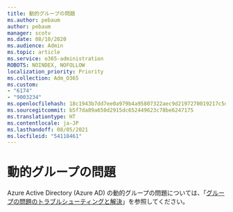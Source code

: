 ```yaml
---
title: 動的グループの問題
ms.author: pebaum
author: pebaum
manager: scotv
ms.date: 08/10/2020
ms.audience: Admin
ms.topic: article
ms.service: o365-administration
ROBOTS: NOINDEX, NOFOLLOW
localization_priority: Priority
ms.collection: Adm_O365
ms.custom:
- "6174"
- "9003234"
ms.openlocfilehash: 18c1943b7dd7ee0a979b4a95807322aec9d2197270019217c5d17aec319c1426
ms.sourcegitcommit: b5f7da89a650d2915dc652449623c78be6247175
ms.translationtype: HT
ms.contentlocale: ja-JP
ms.lasthandoff: 08/05/2021
ms.locfileid: "54118461"
---
```

# <a name="dynamic-group-issues"></a>動的グループの問題

Azure Active Directory (Azure AD) の動的グループの問題については、「[グループの問題のトラブルシューティングと解決](https://docs.microsoft.com/azure/active-directory/users-groups-roles/groups-troubleshooting)」を参照してください。